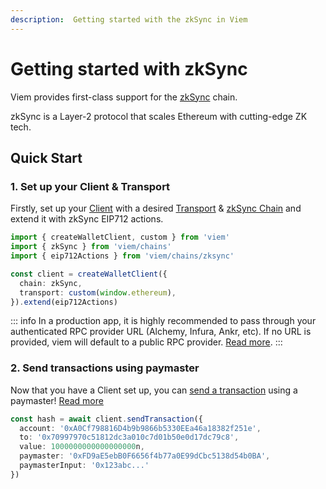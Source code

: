 ```yaml
---
description:  Getting started with the zkSync in Viem
---
```


# Getting started with zkSync

Viem provides first-class support for the [zkSync](https://zksync.io) chain.

zkSync is a Layer-2 protocol that scales Ethereum with cutting-edge ZK tech.

## Quick Start

### 1. Set up your Client & Transport

Firstly, set up your [Client](/docs/clients/intro) with a desired [Transport](/docs/clients/intro) & [zkSync Chain](./zksync/chains.md) and extend it with zkSync EIP712 actions.

```ts {5-8}
import { createWalletClient, custom } from 'viem'
import { zkSync } from 'viem/chains'
import { eip712Actions } from 'viem/chains/zksync'

const client = createWalletClient({
  chain: zkSync,
  transport: custom(window.ethereum),
}).extend(eip712Actions)
```

::: info
In a production app, it is highly recommended to pass through your authenticated RPC provider URL (Alchemy, Infura, Ankr, etc). If no URL is provided, viem will default to a public RPC provider. [Read more](/docs/clients/transports/http.html#usage).
:::

### 2. Send transactions using paymaster

Now that you have a Client set up, you can [send a transaction](./zksync/actions/sendTransaction.md) using a paymaster! [Read more](./zksync/client.md)

```ts
const hash = await client.sendTransaction({
  account: '0xA0Cf798816D4b9b9866b5330EEa46a18382f251e',
  to: '0x70997970c51812dc3a010c7d01b50e0d17dc79c8',
  value: 1000000000000000000n,
  paymaster: '0xFD9aE5ebB0F6656f4b77a0E99dCbc5138d54b0BA',
  paymasterInput: '0x123abc...'
})
```
